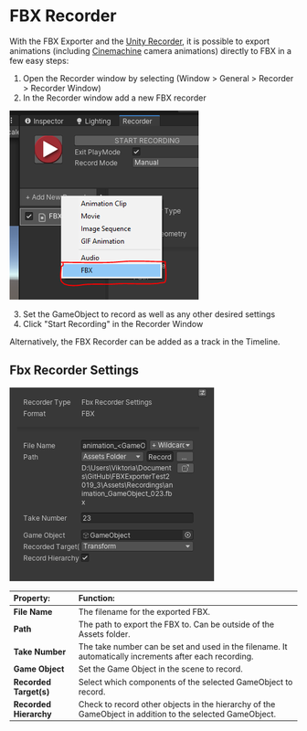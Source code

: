 # FBX Recorder

With the FBX Exporter and the [Unity Recorder](https://docs.unity3d.com/Packages/com.unity.recorder@2.1/index.html), it is possible to export animations (including [Cinemachine](https://docs.unity3d.com/Packages/com.unity.cinemachine@2.3/manual/index.html) camera animations) directly to FBX in a few easy steps:

1. Open the Recorder window by selecting (Window > General > Recorder > Recorder Window)
2. In the Recorder window add a new FBX recorder

![](images/FBXExporter_AddRecorder.png)

3. Set the GameObject to record as well as any other desired settings
4. Click "Start Recording" in the Recorder Window

Alternatively, the FBX Recorder can be added as a track in the Timeline.

## Fbx Recorder Settings

![](images/FBXExporter_RecorderSettings.png)

| Property:                     | Function:                                                    |
| :---------------------------- | :----------------------------------------------------------- |
| __File Name__            | The filename for the exported FBX. |
| __Path__                 | The path to export the FBX to. Can be outside of the Assets folder. |
| __Take Number__          | The take number can be set and used in the filename. It automatically increments after each recording. |
| __Game Object__ | Set the Game Object in the scene to record. |
| __Recorded Target(s)__     | Select which components of the selected GameObject to record. |
| __Recorded Hierarchy__     | Check to record other objects in the hierarchy of the GameObject in addition to the selected GameObject. |
